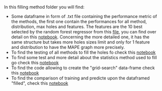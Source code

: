 In this filling method folder you will find:
* Some dataframe in form of .txt file containing the performance metric of the methods, the first one contain the performances for all method, distribution, max holes  and features. The features are the 10 best selected by the random forest regressor from this [file](https://github.com/alexphil12/Energy-forcasting-udla-fin/blob/main/grid-search%20optimisation/Optimization_of_hyperparameters.ipynb), you can find over detail on this [notebook](./choice_of_model_to_fill.ipynb). Concerning the more detailed one, it has the same structure but takes more holes sizes limit and only for 1 feature and distribution to have the MAPE graph more precisely.
* To find the testing of all methods to fill the holes fo check this [notebook](./Test_remplissage_entrainement.ipynb)
* To find some test and more detail about the statistics method used to fill go check this [notebook](./statistic_method_to_approximate.ipynb)
* To find the code allowing to create the "grid-search" data-frame check this [notebook](./choice_of_model_to_fill.ipynb)
* To find the comparison of training and predicte upon the dataframed "filled", check this [notebook](training_filled_comparison.ipynb)

